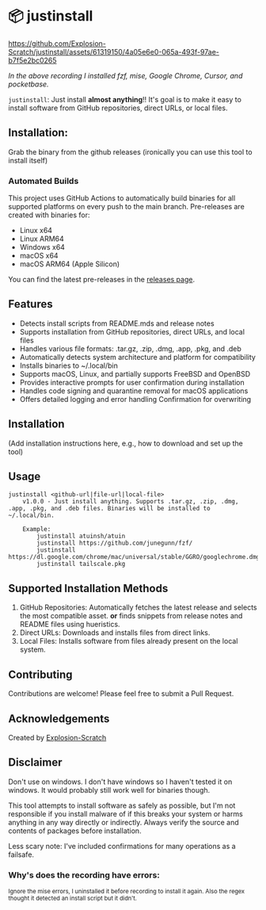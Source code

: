 # 📦 justinstall


https://github.com/Explosion-Scratch/justinstall/assets/61319150/4a05e6e0-065a-493f-97ae-b7f5e2bc0265

<i>In the above recording I installed fzf, mise, Google Chrome, Cursor, and pocketbase.</i>

`justinstall`: Just install **almost anything**!! It's goal is to make it easy to install software from GitHub repositories, direct URLs, or local files.

## Installation:
Grab the binary from the github releases (ironically you can use this tool to install itself)

### Automated Builds
This project uses GitHub Actions to automatically build binaries for all supported platforms on every push to the main branch. Pre-releases are created with binaries for:
- Linux x64
- Linux ARM64  
- Windows x64
- macOS x64
- macOS ARM64 (Apple Silicon)

You can find the latest pre-releases in the [releases page](https://github.com/Explosion-Scratch/justinstall/releases).

## Features

- Detects install scripts from README.mds and release notes
- Supports installation from GitHub repositories, direct URLs, and local files
- Handles various file formats: .tar.gz, .zip, .dmg, .app, .pkg, and .deb
- Automatically detects system architecture and platform for compatibility
- Installs binaries to ~/.local/bin
- Supports macOS, Linux, and partially supports FreeBSD and OpenBSD
- Provides interactive prompts for user confirmation during installation
- Handles code signing and quarantine removal for macOS applications
- Offers detailed logging and error handling
  Confirmation for overwriting

## Installation

(Add installation instructions here, e.g., how to download and set up the tool)

## Usage
```
justinstall <github-url|file-url|local-file>
	v1.0.0 - Just install anything. Supports .tar.gz, .zip, .dmg, .app, .pkg, and .deb files. Binaries will be installed to ~/.local/bin.

	Example:
		justinstall atuinsh/atuin
		justinstall https://github.com/junegunn/fzf/
		justinstall https://dl.google.com/chrome/mac/universal/stable/GGRO/googlechrome.dmg
		justinstall tailscale.pkg
```

## Supported Installation Methods

1. GitHub Repositories: Automatically fetches the latest release and selects the most compatible asset. **or** finds snippets from release notes and README files using hueristics.
2. Direct URLs: Downloads and installs files from direct links.
3. Local Files: Installs software from files already present on the local system.

## Contributing

Contributions are welcome! Please feel free to submit a Pull Request.

## Acknowledgements

Created by [Explosion-Scratch](https://github.com/explosion-scratch)

## Disclaimer
Don't use on windows. I don't have windows so I haven't tested it on windows. It would probably still work well for binaries though.

This tool attempts to install software as safely as possible, but I'm not responsible if you install malware of if this breaks your system or harms anything in any way directly or indirectly. Always verify the source and contents of packages before installation.

Less scary note: I've included confirmations for many operations as a failsafe.

### Why's does the recording have errors:
<small>Ignore the mise errors, I uninstalled it before recording to install it again. Also the regex thought it detected an install script but it didn't.</small>
